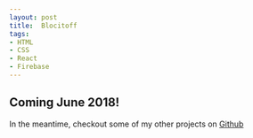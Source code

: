 ```yaml
---
layout: post
title:  Blocitoff
tags:
- HTML
- CSS
- React
- Firebase
---
```


<h2>Coming June 2018!</h2>

<p>In the meantime, checkout some of my other projects on <a href="http://github.com/allyrv">Github <i class="fa fa-github"></i></a></p>
